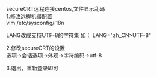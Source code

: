secureCRT远程连接centos,文件显示乱码  
1.修改远程机器配置  
    vim /etc/sysconfig/i18n

LANG改成支持UTF-8的字符集
如： LANG="zh_CN>UTF-8"

2.修改secureCRT的设置  
选项->会话选项->外观->字符编码->utf-8  

3.退出，重新登录即可
